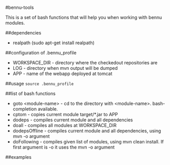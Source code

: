#bennu-tools

This is a set of bash functions that will help you when working with bennu modules.

##dependencies
* realpath (sudo apt-get install realpath)

##configuration of .bennu_profile
* WORKSPACE_DIR - directory where the checkedout repositories are
* LOG - directory when mvn output will be dumped
* APP - name of the webapp deployed at tomcat

##usage
`source .bennu_profile`

##list of bash functions
* goto \<module-name\> - cd to the directory with \<module-name\>. bash-completion available.
* cptom - copies current module target/*.jar to APP
* dodeps - compiles current module and all dependencies
* doall - compiles all modules at WORKSPACE_DIR
* dodepsOffline - compiles current module and all dependencies, using mvn -o argument
* doFollowing - compiles given list of modules, using mvn clean install. If first argument is -o it uses the mvn -o argument

##examples





